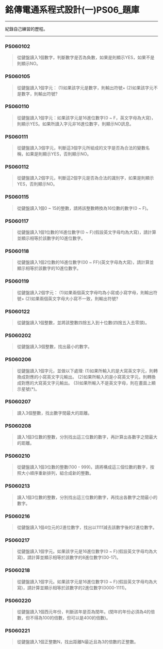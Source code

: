 # 銘傳電通系程式設計(一)PS06_題庫
----

紀錄自己練習的歷程。

----
### PS060102
> 從鍵盤讀入1個數字，判斷數字是否為負數，如果是則顯示YES，如果不是則顯示NO。

### PS060105
> 從鍵盤讀入1個字元：
> (1)如果該字元是數字，則輸出符號+
> (2)如果該字元不是數字，則輸出符號?

### PS060110
> 從鍵盤讀入1個字元：如果該字元是16進位數字(0 ~ F，英文字母為大寫)，則顯示YES。如果所讀入字元非16進位數字，則顯示NO訊息。

### PS060111
> 從鍵盤讀入3個字元，判斷這3個字元所組成的文字是否為合法的變數名稱，如果是則顯示YES，否則顯示NO。

### PS060112
> 從鍵盤讀入2個字元，判斷這2個字元是否為合法的識別字，如果是則顯示YES，否則顯示NO。

### PS060115
> 從鍵盤讀入1個0 ~ 15的整數，請將該整數轉換為16位數的數字(0 ~ F)。

### PS060117
> 從鍵盤讀入1個1位數的16進位數字(0 ~ F)(假設英文字母均為大寫)，請計算並顯示相等於該數字的10進位數字。

### PS060118
> 從鍵盤讀入1個2位數的16進位數字(00 ~ FF)(英文字母為大寫)，請計算並顯示相等於該數字的10進位數字。

### PS060119
> 從鍵盤讀入2個字元：
> (1)如果兩個英文字母均為小寫或小寫字母，則輸出符號+
> (2)如果兩個英文字母大小寫不一致，則輸出符號?

### PS060122
> 從鍵盤讀入1個整數，並將該整數四捨五入到十位數(四捨五入去零頭)。

### PS060202
> 從鍵盤讀入3個整數，找出最小的數字。

### PS060206
> 從鍵盤讀入1個字元，並做以下處理: 
> (1)如果所輸入的是大寫英文字元，則轉換成對應的小寫英文字元輸出。 
> (2)如果所輸入的是小寫英文字元，則轉換成對應的大寫英文字元輸出。 
> (3)如果所輸入不是英文字母，則在畫面上顯示星號(*)。

### PS060207
> 讀入3個整數，找出數字間最大的距離。

### PS060208
> 讀入1個3位數的整數，分別找出這三位數的數字，再計算出各數字之間最大的距離。

### PS060210
>從鍵盤讀入1個3位數的整數(100 - 999)。請將構成這三個位數的數字，按照大小順序重新排列，組合成新的整數。

### PS060213
> 讀入1個3位數的整數，分別找出這三位數的數字，再找出各數字之間最小的數字。

### PS060216
> 從鍵盤讀入1個4位元的2進位數字，找出以1111減去該數字後的2進位數字。

### PS060217
> 從鍵盤讀入1個字元。如果該字元是16進位數字(0 ~ F)(假設英文字母均為大寫)，請計算並顯示相等於該數字的8進位數字(00-17)。

### PS060218
> 從鍵盤讀入1個字元。如果該字元是16進位數字(0 ~ F)(假設英文字母均為大寫)，請計算並顯示相等於該數字的2進位數字(0000-1111)。

### PS060220
> 從鍵盤讀入1個西元年份，判斷該年是否為閏年。(閏年的年份必須為4的倍數，但不得為100的倍數，但可以是400的倍數)。

### PS060221
> 從鍵盤讀入1個正整數N，找出距離N最近且為3的倍數的正整數。
